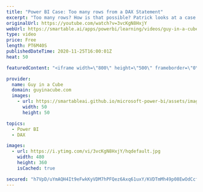 ```yaml
---
title: "Power BI Case: Too many rows from a DAX Statement"
excerpt: "Too many rows? How is that possible? Patrick looks at a case where a customer hit an error of too many rows coming back from a DAX statement in Power BI.   📢 Become a member: https://guyinacu.be/membership \r \r *******************\r \r Want to take your Power BI skills to the next level? We have training"
originalUrl: https://youtube.com/watch?v=3vcKgN8HxjY
webUrl: https://smartable.ai/apps/powerbi/learning/videos/guy-in-a-cube-power-bi-case-too-many-rows-from-a-dax-statement/
type: video
price: Free
length: PT6M40S
publishedDateTime: 2020-11-25T16:00:01Z
heat: 50

featuredContent: "<iframe width=\"800\" height=\"500\" frameborder=\"0\" src=\"https://www.youtube.com/embed/3vcKgN8HxjY\" allow=\"accelerometer; autoplay; encrypted-media; gyroscope; picture-in-picture\" allowfullscreen></iframe>"

provider:
  name: Guy in a Cube
  domain: guyinacube.com
  images:
    - url: https://smartableai.github.io/microsoft-power-bi/assets/images/organizations/guyinacube.com-50x50.jpg
      width: 50
      height: 50

topics:
  - Power BI
  - DAX

images:
  - url: https://i.ytimg.com/vi/3vcKgN8HxjY/hqdefault.jpg
    width: 480
    height: 360
    isCached: true

secured: "h7VpD/uYmAQH4It9eFwkKyVDM7hPFQez6Axq61uxY/KVDTmMh49p08EwOdCcfJDT9FakCvpBUH2a6jyohQFUMEA3qsTJTqxjt/XTAL6xlBepNnn9AFOd7jPgcvL7WpHpA4O6V2Mbsrtez4wky7vVCUtXY0Yyav0fckW9++vCi8YEAp017UVtzvo+Y2WbPQ6wAPeGRzvhmo0+F+TY3LjA1m8yRBSEr4IL6Bljc2KrrqAG6Gt2eLoc8mOuxx1xW+iZrW2cqbbrPIGynA3cvCr2c1OCZvsPuKW9yA43iqeVY+Ps22zpr4Q6uf6OGQVea9m7Zc8g+84Q+oSha8O+14261F0Y615wE751o+xDBEuvm2Sups1pVIZGPD4uqnT1EpscHa6Ioig36ulaeiMCUEP+O4mbjTXaoRS+9ZuZB380bVc=;N2W7bB7GEkYLrnq1nmnlkw=="
---
```


